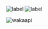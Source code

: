 ![label](https://wakapi.dev/api/badge/erikfrish/interval:today?label=today)
![label](https://wakapi.dev/api/badge/erikfrish/erikfrish/interval:30_days?label=last%2030d)

![wakaapi](https://github-readme-stats.vercel.app/api/wakatime?username=erikfrish&api_domain=wakapi.dev&bg_color=1A202C&title_color=2F855A&icon_color=2F855A&text_color=ffffff&custom_title=Wakapi%20Week%20Stats&layout=compact)
